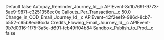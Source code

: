 <?xml version="1.0" encoding="UTF-8"?>
<CustomMetadata xmlns="http://soap.sforce.com/2006/04/metadata" xmlns:xsi="http://www.w3.org/2001/XMLSchema-instance" xmlns:xsd="http://www.w3.org/2001/XMLSchema">
    <label>Default</label>
    <protected>false</protected>
    <values>
        <field>Autopay_Reminder_Journey_Id__c</field>
        <value xsi:type="xsd:string">APIEvent-8c1b7691-9773-5ae9-987f-c3251356ec0e</value>
    </values>
    <values>
        <field>Callouts_Per_Transaction__c</field>
        <value xsi:type="xsd:double">50.0</value>
    </values>
    <values>
        <field>Change_in_COD_Email_Journey_Id__c</field>
        <value xsi:type="xsd:string">APIEvent-42f2ee19-986d-8cb7-b552-c65b8ec66cda</value>
    </values>
    <values>
        <field>Credits_Flowing_Email_Journey_Id__c</field>
        <value xsi:type="xsd:string">APIEvent-9b7d0316-1f75-3a5e-d691-fcb49ff04b84</value>
    </values>
    <values>
        <field>Sandbox_Publish_to_Prod__c</field>
        <value xsi:type="xsd:boolean">false</value>
    </values>
</CustomMetadata>
